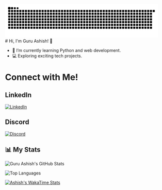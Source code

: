 <img src="https://github.com/guruashish-dev/guruashish-dev/blob/output/snake.svg" alt="Snake animation" />
# Hi, I'm Guru Ashish! 👋

- 🌱 I’m currently learning Python and web development.
- 💻 Exploring exciting tech projects.
# Connect with Me!

## LinkedIn
[![LinkedIn](https://upload.wikimedia.org/wikipedia/commons/0/01/LinkedIn_Logo_2023.png)](https://www.linkedin.com/in/guru-ashish-patnaik-b689b6325/)


## Discord
[![Discord](https://upload.wikimedia.org/wikipedia/commons/a/a7/Discord_logo.svg)](https://discordapp.com/users/y762013746687115343)


## 📊 My Stats

![Guru Ashish's GitHub Stats](https://github-readme-stats.vercel.app/api?username=guruashish-dev&show_icons=true&theme=radical)

![Top Languages](https://github-readme-stats.vercel.app/api/top-langs/?username=guruashish-dev&layout=compact&theme=radical)

[![Ashish's WakaTime Stats](https://github-readme-stats.vercel.app/api/wakatime?username=guruashish-dev&langs_count=5)](https://github.com/guruashish-dev/github-readme-stats)
